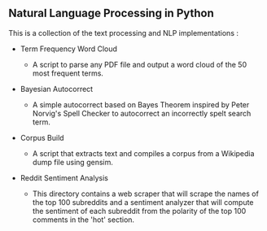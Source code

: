 ## Natural Language Processing in Python
This is a collection of the text processing and NLP implementations :

* Term Frequency Word Cloud 
  * A script to parse any PDF file and output a word cloud of the 50 most frequent terms.

* Bayesian Autocorrect
  * A simple autocorrect based on Bayes Theorem inspired by Peter Norvig's Spell Checker to autocorrect an incorrectly spelt search term. 

* Corpus Build
  * A script that extracts text and compiles a corpus from a Wikipedia dump file using gensim. 

* Reddit Sentiment Analysis
  * This directory contains a web scraper that will scrape the names of the top 100 subreddits and a sentiment analyzer that will compute the sentiment of each subreddit from the polarity of the top 100 comments in the 'hot' section.
